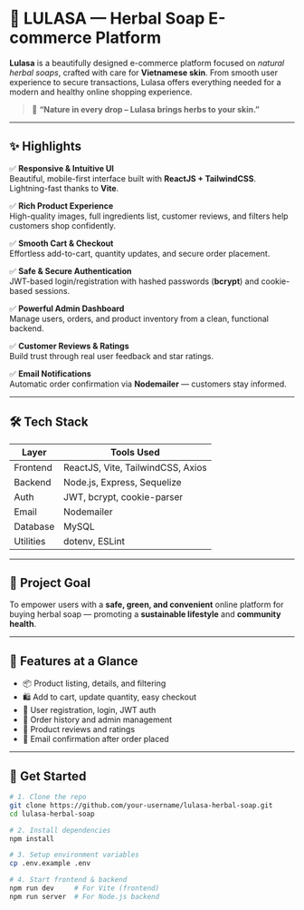 # 🌿 LULASA — Herbal Soap E-commerce Platform

**Lulasa** is a beautifully designed e-commerce platform focused on *natural herbal soaps*, crafted with care for **Vietnamese skin**. From smooth user experience to secure transactions, Lulasa offers everything needed for a modern and healthy online shopping experience.

> 🛒 **“Nature in every drop – Lulasa brings herbs to your skin.”**

---

## ✨ Highlights

✅ **Responsive & Intuitive UI**  
Beautiful, mobile-first interface built with **ReactJS + TailwindCSS**. Lightning-fast thanks to **Vite**.

✅ **Rich Product Experience**  
High-quality images, full ingredients list, customer reviews, and filters help customers shop confidently.

✅ **Smooth Cart & Checkout**  
Effortless add-to-cart, quantity updates, and secure order placement.

✅ **Safe & Secure Authentication**  
JWT-based login/registration with hashed passwords (**bcrypt**) and cookie-based sessions.

✅ **Powerful Admin Dashboard**  
Manage users, orders, and product inventory from a clean, functional backend.

✅ **Customer Reviews & Ratings**  
Build trust through real user feedback and star ratings.

✅ **Email Notifications**  
Automatic order confirmation via **Nodemailer** — customers stay informed.

---

## 🛠 Tech Stack

| Layer      | Tools Used                             |
|------------|----------------------------------------|
| Frontend   | ReactJS, Vite, TailwindCSS, Axios      |
| Backend    | Node.js, Express, Sequelize            |
| Auth       | JWT, bcrypt, cookie-parser             |
| Email      | Nodemailer                             |
| Database   | MySQL                                  |
| Utilities  | dotenv, ESLint                         |

---

## 🎯 Project Goal

To empower users with a **safe, green, and convenient** online platform for buying herbal soap — promoting a **sustainable lifestyle** and **community health**.

---

## 🧪 Features at a Glance

- 📦 Product listing, details, and filtering  
- 🛍️ Add to cart, update quantity, easy checkout  
- 🔐 User registration, login, JWT auth  
- 🧾 Order history and admin management  
- 🌟 Product reviews and ratings  
- 📧 Email confirmation after order placed  

---

## 🚀 Get Started

```bash
# 1. Clone the repo
git clone https://github.com/your-username/lulasa-herbal-soap.git
cd lulasa-herbal-soap

# 2. Install dependencies
npm install

# 3. Setup environment variables
cp .env.example .env

# 4. Start frontend & backend
npm run dev     # For Vite (frontend)
npm run server  # For Node.js backend
